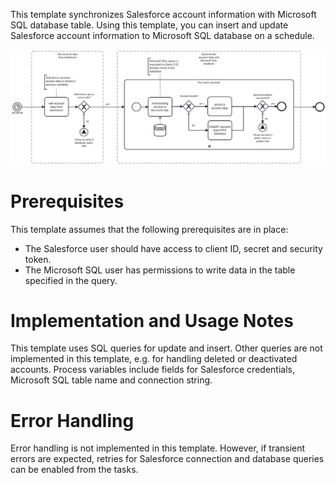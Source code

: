 This template synchronizes Salesforce account information with Microsoft SQL database table.
Using this template, you can insert and update Salesforce account information to Microsoft SQL database on a schedule.

![Template](assets/Salesforce_account_synchronization_to_Microsoft_SQL_database.svg)

# Prerequisites

This template assumes that the following prerequisites are in place:

- The Salesforce user should have access to client ID, secret and security token.
- The Microsoft SQL user has permissions to write data in the table specified in the query.

# Implementation and Usage Notes

This template uses SQL queries for update and insert. Other queries are not implemented in this template, e.g. for handling deleted or deactivated accounts.
Process variables include fields for Salesforce credentials, Microsoft SQL table name and connection string.

# Error Handling

Error handling is not implemented in this template.
However, if transient errors are expected, retries for Salesforce connection and database queries can be enabled from the tasks.